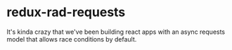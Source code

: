 # redux-rad-requests  

It's kinda crazy that we've been building react apps with an async requests model that allows race conditions by default.
